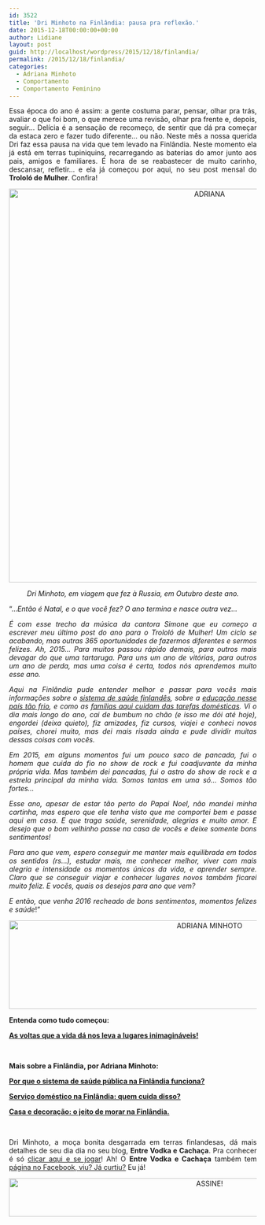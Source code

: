 ```yaml
---
id: 3522
title: 'Dri Minhoto na Finlândia: pausa pra reflexão.'
date: 2015-12-18T00:00:00+00:00
author: Lidiane
layout: post
guid: http://localhost/wordpress/2015/12/18/finlandia/
permalink: /2015/12/18/finlandia/
categories:
  - Adriana Minhoto
  - Comportamento
  - Comportamento Feminino
---
```

<p align="justify">
  Essa época do ano é assim: a gente costuma parar, pensar, olhar pra trás, avaliar o que foi bom, o que merece uma revisão, olhar pra frente e, depois, seguir… Delícia é a sensação de recomeço, de sentir que dá pra começar da estaca zero e fazer tudo diferente… ou não. Neste mês a nossa querida Dri faz essa pausa na vida que tem levado na Finlândia. Neste momento ela já está em terras tupiniquins, recarregando as baterias do amor junto aos pais, amigos e familiares. É hora de se reabastecer de muito carinho, descansar, refletir… e ela já começou por aqui, no seu post mensal do <strong>Trololó de Mulher</strong>. Confira!
</p>

<p align="center">
  <a href="http://www.trololodemulher.com.br/blog/wp-content/uploads/2015/12/ADRIANA.jpg"><img class="alignnone size-full wp-image-11756" src="http://www.trololodemulher.com.br/blog/wp-content/uploads/2015/12/ADRIANA.jpg" alt="ADRIANA" width="800" height="800" /></a>
</p>

<p align="center">
  <em>Dri Minhoto, em viagem que fez à Russia, em Outubro deste ano.</em>
</p>

<p align="justify">
  “&#8230;<em>Então é Natal, e o que você fez? O ano termina e nasce outra vez&#8230;</em>
</p>

<p align="justify">
  <em>É com esse trecho da música da cantora Simone que eu começo a escrever meu último post do ano para o Trololó de Mulher! Um ciclo se acabando, mas outras 365 oportunidades de fazermos diferentes e sermos felizes. </em><em>Ah, 2015&#8230; Para muitos passou rápido demais, para outros mais devagar do que uma tartaruga. Para uns um ano de vitórias, para outros um ano de perda, mas uma coisa é certa, todos nós aprendemos muito esse ano.</em>
</p>

<p align="justify">
  <em>Aqui na Finlândia pude entender melhor e passar para vocês mais informações sobre o <a href="http://www.trololodemulher.com.br/2015/11/20/saude-publica-na-finlandia/" target="_blank">sistema de saúde finlandês</a>, sobre a <a href="http://www.trololodemulher.com.br/2014/11/14/educacao-na-finlandia/" target="_blank">educação nesse país tão frio</a>, e como as <a href="http://www.trololodemulher.com.br/2015/10/16/servico-domestico-na-finlandia/" target="_blank">famílias aqui cuidam das tarefas domésticas</a>. Vi o dia mais longo do ano, cai de bumbum no chão (e isso me dói até hoje), engordei (deixa quieto), fiz amizades, fiz cursos, viajei e conheci novos países, chorei muito, mas dei mais risada ainda e pude dividir muitas dessas coisas com vocês. </em>
</p>

<p align="justify">
  <em>Em 2015, em alguns momentos fui um pouco saco de pancada, fui o homem que cuida do fio no show de rock e fui coadjuvante da minha própria vida. Mas também dei pancadas, fui o astro do show de rock e a estrela principal da minha vida. Somos tantas em uma só&#8230; Somos tão fortes&#8230;</em>
</p>

<p align="justify">
  <em>Esse ano, apesar de estar tão perto do Papai Noel, não mandei minha cartinha, mas espero que ele tenha visto que me comportei bem e passe aqui em casa. E que traga saúde, serenidade, alegrias e muito amor. E desejo que o bom velhinho passe na casa de vocês e deixe somente bons sentimentos!</em>
</p>

<p align="justify">
  <em>Para ano que vem, espero conseguir me manter mais equilibrada em todos os sentidos (rs&#8230;), estudar mais, me conhecer melhor, viver com mais alegria e intensidade os momentos únicos da vida, e aprender sempre. Claro que se conseguir viajar e conhecer lugares novos também ficarei muito feliz. E vocês, quais os desejos para ano que vem?</em>
</p>

<p align="justify">
  <em>E então, que venha 2016 recheado de bons sentimentos, momentos felizes e saúde</em>!”
</p>

<p align="center">
  <a href="http://www.trololodemulher.com.br/blog/wp-content/uploads/2015/08/ADRIANA-MINHOTO.jpg"><img class="alignnone size-full wp-image-11365" src="http://www.trololodemulher.com.br/blog/wp-content/uploads/2015/08/ADRIANA-MINHOTO.jpg" alt="ADRIANA MINHOTO" width="800" height="180" /></a>
</p>

**Entenda como tudo começou:**

**<a href="http://www.trololodemulher.com.br/2014/09/08/vida-lugares/" target="_blank">As voltas que a vida dá nos leva a lugares inimagináveis!</a>**

&nbsp;

**Mais sobre a Finlândia, por Adriana Minhoto:**

**<a href="http://www.trololodemulher.com.br/2015/11/20/saude-publica-na-finlandia/" target="_blank">Por que o sistema de saúde pública na Finlândia funciona?</a>**

**<a href="http://www.trololodemulher.com.br/2015/10/16/servico-domestico-na-finlandia/" target="_blank">Serviço doméstico na Finlândia: quem cuida disso?</a>**

**<a href="http://www.trololodemulher.com.br/2015/09/18/morar-na-finlandia/" target="_blank">Casa e decoração: o jeito de morar na Finlândia.</a>**

&nbsp;

<p align="justify">
  Dri Minhoto, a moça bonita desgarrada em terras finlandesas, dá mais detalhes de seu dia dia no seu blog, <strong>Entre Vodka e Cachaça</strong>. Pra conhecer é só <a href="http://entrevodkaecachaca.blogspot.fi/" target="_blank">clicar aqui e se jogar</a>! Ah! O <strong>Entre Vodka e Cachaça</strong> também tem <a href="https://www.facebook.com/entrevodkaecachaca.blogspot.com.br?fref=ts" target="_blank">página no Facebook, viu? Já curtiu?</a> Eu já!
</p>

<p align="center">
  <a href="http://feedburner.google.com/fb/a/mailverify?uri=blogBichaFemea&loc=en_US" target="_blank"><img class="alignnone size-full wp-image-10439" src="http://www.trololodemulher.com.br/blog/wp-content/uploads/2014/09/ASSINE.png" alt="ASSINE!" width="800" height="78" /></a>
</p>